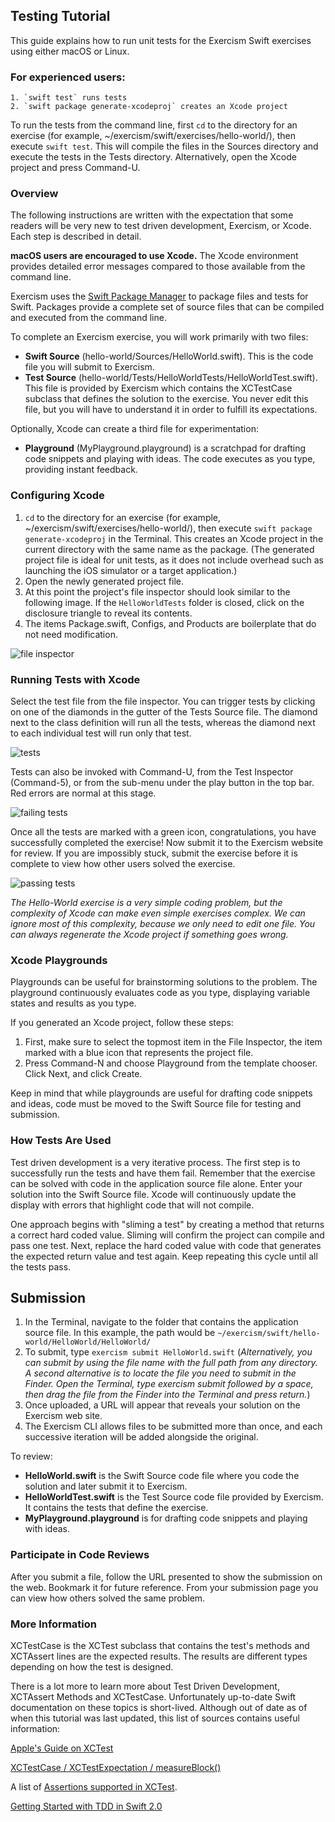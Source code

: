 ## Testing Tutorial

This guide explains how to run unit tests for the Exercism Swift exercises using either macOS or Linux.

### For experienced users:
	1. `swift test` runs tests
	2. `swift package generate-xcodeproj` creates an Xcode project
	
To run the tests from the command line, first `cd` to the directory for an exercise (for example, ~/exercism/swift/exercises/hello-world/), then execute `swift test`. This will compile the files in the Sources directory and execute the tests in the Tests directory. Alternatively, open the Xcode project and press Command-U.

### Overview

The following instructions are written with the expectation that some readers will be very new to test driven development, Exercism, or Xcode. Each step is described in detail.

**macOS users are encouraged to use Xcode.** The Xcode environment provides detailed error messages compared to those available from the command line.

Exercism uses the [Swift Package Manager](https://github.com/apple/swift-package-manager/tree/master/Documentation) to package files and tests for Swift. Packages provide a complete set of source files that can be compiled and executed from the command line.

To complete an Exercism exercise, you will work primarily with two files:

* **Swift Source** (hello-world/Sources/HelloWorld.swift). This is the code file you will submit to Exercism.
* **Test Source** (hello-world/Tests/HelloWorldTests/HelloWorldTest.swift). This file is provided by Exercism which contains the XCTestCase subclass that defines the solution to the exercise. You never edit this file, but you will have to understand it in order to fulfill its expectations.

Optionally, Xcode can create a third file for experimentation:

* **Playground** (MyPlayground.playground) is a scratchpad for drafting code snippets and playing with ideas. The code executes as you type, providing instant feedback.


### Configuring Xcode
1. `cd` to the directory for an exercise (for example, ~/exercism/swift/exercises/hello-world/), then execute `swift package generate-xcodeproj` in the Terminal. This creates an Xcode project in the current directory with the same name as the package. (The generated project file is ideal for unit tests, as it does not include overhead such as launching the iOS simulator or a target application.)
2. Open the newly generated project file.
3. At this point the project's file inspector should look similar to the following image. If the `HelloWorldTests` folder is closed, click on the disclosure triangle to reveal its contents.
4. The items Package.swift, Configs, and Products are boilerplate that do not need modification.

![file inspector](/docs/img/file-inspector.png)

### Running Tests with Xcode

Select the test file from the file inspector. You can trigger tests by clicking on one of the diamonds in the gutter of the Tests Source file. The diamond next to the class definition will run all the tests, whereas the diamond next to each individual test will run only that test.

![tests](/docs/img/tests.png)

Tests can also be invoked with Command-U, from the Test Inspector (Command-5), or from the sub-menu under the play button in the top bar. Red errors are normal at this stage.

![failing tests](/docs/img/tests-fail.png)

Once all the tests are marked with a green icon, congratulations, you have successfully completed the exercise! Now submit it to the Exercism website for review. If you are impossibly stuck, submit the exercise before it is complete to view how other users solved the exercise.

![passing tests](/docs/img/tests-pass.png)

*The Hello-World exercise is a very simple coding problem, but the complexity of Xcode can make even simple exercises complex. We can ignore most of this complexity, because we only need to edit one file. You can always regenerate the Xcode project if something goes wrong.*

### Xcode Playgrounds

Playgrounds can be useful for brainstorming solutions to the problem. The playground continuously evaluates code as you type, displaying variable states and results as you type.

If you generated an Xcode project, follow these steps:

1. First, make sure to select the topmost item in the File Inspector, the item marked with a blue icon that represents the project file.
2. Press Command-N and choose Playground from the template chooser. Click Next, and click Create.

Keep in mind that while playgrounds are useful for drafting code snippets and ideas, code must be moved to the Swift Source file for testing and submission.

### How Tests Are Used

Test driven development is a very iterative process. The first step is to successfully run the tests and have them fail. Remember that the exercise can be solved with code in the application source file alone. Enter your solution into the Swift Source file. Xcode will continuously update the display with errors that highlight code that will not compile.

One approach begins with "sliming a test" by creating a method that returns a correct hard coded value. Sliming will confirm the project can compile and pass one test. Next, replace the hard coded value with code that generates the expected return value and test again. Keep repeating this cycle until all the tests pass.

## Submission

1. In the Terminal, navigate to the folder that contains the application source file. In this example, the path would be `~/exercism/swift/hello-world/HelloWorld/HelloWorld/`
2. To submit, type `exercism submit HelloWorld.swift` (_Alternatively, you can submit by using the file name with the full path from any directory. A second alternative is to locate the file you need to submit in the Finder. Open the Terminal, type exercism submit followed by a space, then drag the file from the Finder into the Terminal and press return._)
3. Once uploaded, a URL will appear that reveals your solution on the Exercism web site.
4. The Exercism CLI allows files to be submitted more than once, and each successive iteration will be added alongside the original.

To review:

* **HelloWorld.swift** is the Swift Source code file where you code the solution and later submit it to Exercism.
* **HelloWorldTest.swift** is the Test Source code file provided by Exercism. It contains the tests that define the exercise.
* **MyPlayground.playground** is for drafting code snippets and playing with ideas.

### Participate in Code Reviews

After you submit a file, follow the URL presented to show the submission on the web. Bookmark it for future reference. From your submission page you can view how others solved the same problem.

### More Information

XCTestCase is the XCTest subclass that contains the test's methods and XCTAssert lines are the expected results. The results are different types depending on how the test is designed.

There is a lot more to learn more about Test Driven Development, XCTAssert Methods and XCTestCase. Unfortunately up-to-date Swift documentation on these topics is short-lived. Although out of date as of when this tutorial was last updated, this list of sources contains useful information:

[Apple's Guide on XCTest](https://developer.apple.com/library/tvos/documentation/DeveloperTools/Conceptual/testing_with_xcode/chapters/02-quick_start.html#//apple_ref/doc/uid/TP40014132-CH2-SW1)

[XCTest​Case / XCTest​Expectation / measure​Block()](http://nshipster.com/xctestcase/)

A list of [Assertions supported in XCTest](http://rshankar.com/assertions-supported-in-xctest/).

[Getting Started with TDD in Swift 2.0](https://medium.com/@ynzc/getting-started-with-tdd-in-swift-2fab3e07204b#.589p6ao6y)

